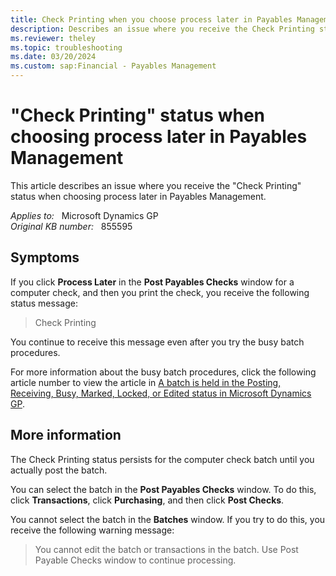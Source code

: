 ```yaml
---
title: Check Printing when you choose process later in Payables Management
description: Describes an issue where you receive the Check Printing status when choosing process later in Payables Management.
ms.reviewer: theley
ms.topic: troubleshooting
ms.date: 03/20/2024
ms.custom: sap:Financial - Payables Management
---
```

# "Check Printing" status when choosing process later in Payables Management

This article describes an issue where you receive the "Check Printing" status when choosing process later in Payables Management.

_Applies to:_ &nbsp; Microsoft Dynamics GP  
_Original KB number:_ &nbsp; 855595

## Symptoms

If you click **Process Later** in the **Post Payables Checks** window for a computer check, and then you print the check, you receive the following status message:

> Check Printing

You continue to receive this message even after you try the busy batch procedures.

For more information about the busy batch procedures, click the following article number to view the article in [A batch is held in the Posting, Receiving, Busy, Marked, Locked, or Edited status in Microsoft Dynamics GP](https://support.microsoft.com/topic/kb-a-batch-is-held-in-the-posting-receiving-busy-marked-locked-or-edited-status-in-microsoft-dynamics-gp-dbdf1009-33db-9776-ac87-15215697cf84).

## More information

The Check Printing status persists for the computer check batch until you actually post the batch.

You can select the batch in the **Post Payables Checks** window. To do this, click **Transactions**, click **Purchasing**, and then click **Post Checks**.

You cannot select the batch in the **Batches** window. If you try to do this, you receive the following warning message:

> You cannot edit the batch or transactions in the batch. Use Post Payable Checks window to continue processing.
